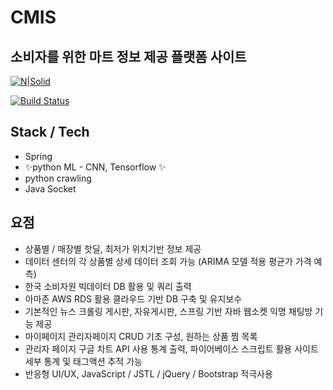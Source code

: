 # CMIS
## 소비자를 위한 마트 정보 제공 플랫폼 사이트

[![N|Solid](https://cldup.com/dTxpPi9lDf.thumb.png)](https://nodesource.com/products/nsolid)

[![Build Status](https://travis-ci.org/joemccann/dillinger.svg?branch=master)](https://travis-ci.org/joemccann/dillinger)

## Stack / Tech

- Spring
- ✨python ML - CNN, Tensorflow ✨
- python crawling
- Java Socket

## 요점

- 상품별 / 매장별 핫딜, 최저가 위치기반 정보 제공
- 데이터 센터의 각 상품별 상세 데이터 조회 가능 (ARIMA 모델 적용 평균가 가격 예측)
- 한국 소비자원 빅데이터 DB 활용 및 쿼리 출력
- 아마존 AWS RDS 활용 클라우드 기반 DB 구축 및 유지보수
- 기본적인 뉴스 크롤링 게시판, 자유게시판, 스프링 기반 자바 웹소켓 익명 채팅방 기능 제공
- 마이페이지 관리자페이지 CRUD 기초 구성, 원하는 상품 찜 목록
- 관리자 페이지 구글 차트 API 사용 통계 출력, 파이어베이스 스크립트 활용 사이트 세부 통계 및 태그액션 추적 가능
- 반응형 UI/UX, JavaScript / JSTL / jQuery / Bootstrap 적극사용
